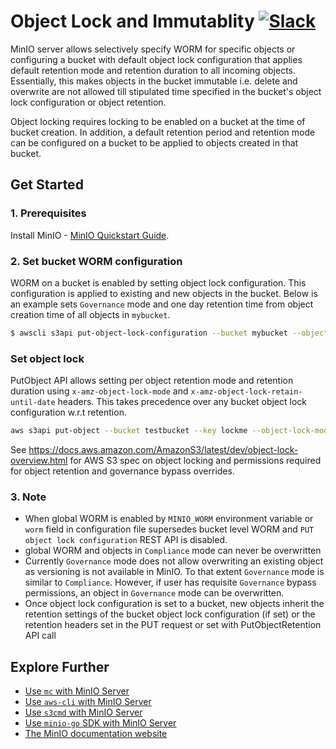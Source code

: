 # Object Lock and Immutablity [![Slack](https://slack.min.io/slack?type=svg)](https://slack.min.io)

MinIO server allows selectively specify WORM for specific objects or configuring a bucket with default object lock configuration that applies default retention mode and retention duration to all incoming objects. Essentially, this makes objects in the bucket immutable i.e. delete and overwrite are not allowed till stipulated time specified in the bucket's object lock configuration or object retention.

Object locking requires locking to be enabled on a bucket at the time of bucket creation. In addition, a default retention period and retention mode can be configured on a bucket to be
applied to objects created in that bucket.

## Get Started

### 1. Prerequisites

Install MinIO - [MinIO Quickstart Guide](https://docs.min.io/docs/minio-quickstart-guide).

### 2. Set bucket WORM configuration

WORM on a bucket is enabled by setting object lock configuration. This configuration is applied to existing and new objects in the bucket. Below is an example sets `Governance` mode and one day retention time from object creation time of all objects in `mybucket`.

```sh
$ awscli s3api put-object-lock-configuration --bucket mybucket --object-lock-configuration 'ObjectLockEnabled=\"Enabled\",Rule={DefaultRetention={Mode=\"GOVERNANCE\",Days=1}}'
```
### Set object lock

PutObject API allows setting per object retention mode and retention duration using `x-amz-object-lock-mode` and `x-amz-object-lock-retain-until-date` headers. This takes precedence over any bucket object lock configuration w.r.t retention.

```sh
aws s3api put-object --bucket testbucket --key lockme --object-lock-mode GOVERNANCE --object-lock-retain-until-date "2019-11-20"  --body /etc/issue
```

See https://docs.aws.amazon.com/AmazonS3/latest/dev/object-lock-overview.html for AWS S3 spec on
object locking and permissions required for object retention and governance bypass overrides.

### 3. Note

- When global WORM is enabled by `MINIO_WORM` environment variable or `worm` field in configuration file supersedes bucket level WORM and `PUT object lock configuration` REST API is disabled.
- global WORM and objects in `Compliance` mode can never be overwritten
- Currently `Governance` mode does not allow overwriting an existing object as versioning is not
available in MinIO. To that extent `Governance` mode is similar to `Compliance`. However,
if user has requisite `Governance` bypass permissions, an object in `Governance` mode can be overwritten.
- Once object lock configuration is set to a bucket, new objects inherit the retention settings of the bucket object lock configuration (if set) or the retention headers set in the PUT request
or set with PutObjectRetention API call

## Explore Further

- [Use `mc` with MinIO Server](https://docs.min.io/docs/minio-client-quickstart-guide)
- [Use `aws-cli` with MinIO Server](https://docs.min.io/docs/aws-cli-with-minio)
- [Use `s3cmd` with MinIO Server](https://docs.min.io/docs/s3cmd-with-minio)
- [Use `minio-go` SDK with MinIO Server](https://docs.min.io/docs/golang-client-quickstart-guide)
- [The MinIO documentation website](https://docs.min.io)
